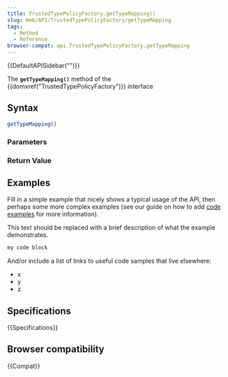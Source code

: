 ```yaml
---
title: TrustedTypePolicyFactory.getTypeMapping()
slug: Web/API/TrustedTypePolicyFactory/getTypeMapping
tags:
  - Method
  - Reference
browser-compat: api.TrustedTypePolicyFactory.getTypeMapping
---
```

{{DefaultAPISidebar("")}}

The **`getTypeMapping()`** method of the {{domxref("TrustedTypePolicyFactory")}} interface 

## Syntax

```js
getTypeMapping()
```

### Parameters



### Return Value



## Examples

Fill in a simple example that nicely shows a typical usage of the API, then perhaps some more complex examples (see our guide on how to add [code examples](/en-US/docs/MDN/Contribute/Structures/Code_examples) for more information).

This text should be replaced with a brief description of what the example demonstrates.

```js
my code block
```

And/or include a list of links to useful code samples that live elsewhere:

*   x
*   y
*   z

## Specifications

{{Specifications}}

## Browser compatibility

{{Compat}}

